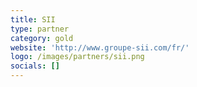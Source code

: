 ```yaml
---
title: SII
type: partner
category: gold
website: 'http://www.groupe-sii.com/fr/'
logo: /images/partners/sii.png
socials: []
---
```

